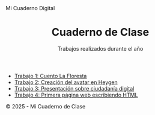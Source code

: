 
<html lang="es">
 <head>
  <meta charset="UTF-8">
  Mi Cuaderno Digital
  <link rel="stylesheet" href="style.css">
 </head>
 <body>
  <header>
   <h1>Cuaderno de Clase</h1>
   <p>Trabajos realizados durante el año</p>
  </header>
  <main>
   <nav>
    <ul>
     <li><a href="trabajo1.html">Trabajo 1: Cuento La Floresta</a></li>
     <li><a
      href="trabajo2.html">Trabajo 2: Creación del avatar en Heygen</a></li>
     <li><a href="trabajo3.html">Trabajo 3: Presentación sobre ciudadanía digital</a></li>
     <li><a href="trabajo4.html">Trabajo 4: Primera página web escribiendo HTML</a></li>
    </ul>
   </nav>
  </main>
  <footer>
   <p>© 2025 - Mi Cuaderno de Clase</p>
  
